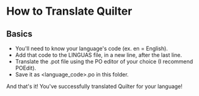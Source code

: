 # How to Translate Quilter
## Basics

* You'll need to know your language's code (ex. en = English).
* Add that code to the LINGUAS file, in a new line, after the last line.
* Translate the .pot file using the PO editor of your choice (I recommend POEdit).
* Save it as <language_code>.po in this folder.

And that's it! You've successfully translated Quilter for your language!
